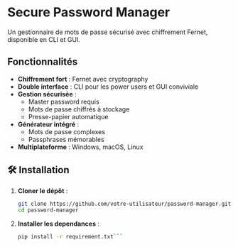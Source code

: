 # Secure Password Manager

Un gestionnaire de mots de passe sécurisé avec chiffrement Fernet, disponible en CLI et GUI.

## Fonctionnalités

- **Chiffrement fort** : Fernet avec cryptography
- **Double interface** : CLI pour les power users et GUI conviviale
- **Gestion sécurisée** :
  - Master password requis
  - Mots de passe chiffrés à stockage
  - Presse-papier automatique
- **Générateur intégré** :
  - Mots de passe complexes
  - Passphrases mémorables
- **Multiplateforme** : Windows, macOS, Linux

## 🛠 Installation

1. **Cloner le dépôt** :
   ```bash
   git clone https://github.com/votre-utilisateur/password-manager.git
   cd password-manager

2. **Installer les dependances** :
    ```bash
    pip install -r requirement.txt```